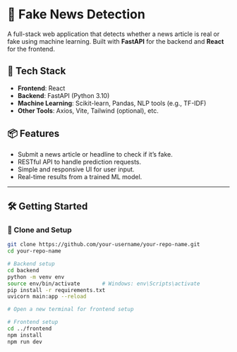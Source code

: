 # 📰 Fake News Detection

A full-stack web application that detects whether a news article is real or fake using machine learning. Built with **FastAPI** for the backend and **React** for the frontend.

## 🚀 Tech Stack

- **Frontend**: React
- **Backend**: FastAPI (Python 3.10)
- **Machine Learning**: Scikit-learn, Pandas, NLP tools (e.g., TF-IDF)
- **Other Tools**: Axios, Vite, Tailwind (optional), etc.

## 📦 Features

- Submit a news article or headline to check if it’s fake.
- RESTful API to handle prediction requests.
- Simple and responsive UI for user input.
- Real-time results from a trained ML model.

---

## 🛠️ Getting Started

### 📁 Clone and Setup

```bash
git clone https://github.com/your-username/your-repo-name.git
cd your-repo-name

# Backend setup
cd backend
python -m venv env
source env/bin/activate       # Windows: env\Scripts\activate
pip install -r requirements.txt
uvicorn main:app --reload

# Open a new terminal for frontend setup

# Frontend setup
cd ../frontend
npm install
npm run dev
